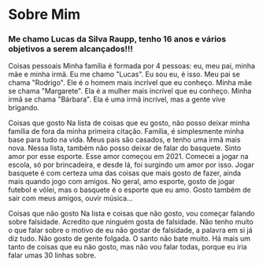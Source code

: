 # Sobre Mim
### Me chamo Lucas da Silva Raupp, tenho 16 anos e vários objetivos a serem alcançados!!!
Coisas pessoais
 Minha família é formada por 4 pessoas: eu, meu pai, minha mãe e minha irmã.
 Eu me chamo "Lucas". Eu sou eu, é isso.
 Meu pai se chama "Rodrigo". Ele é o homem mais incrível que eu conheço.
 Minha mãe se chama "Margarete". Ela é a mulher mais incrível que eu conheço.
 Minha irmã se chama "Bárbara". Ela é uma irmã incrível, mas a gente vive brigando.

Coisas que gosto
 Na lista de coisas que eu gosto, não posso deixar minha família de fora da minha primeira citação. Família, é simplesmente minha base para tudo na vida. Meus pais são casados, e tenho uma irmã mais nova.
 Nessa lista, também não posso deixar de falar do basquete. Sinto amor por esse esporte. Esse amor começou em 2021. Comecei a jogar na escola, só por brincadeira, e desde lá, foi surgindo um amor por  isso. Jogar basquete é com certeza uma das coisas que mais gosto de fazer, ainda mais quando jogo com amigos. No geral, amo esporte, gosto de jogar futebol e vôlei, mas o basquete é o esporte que eu amo.
 Gosto também de sair com meus amigos, ouvir música...

Coisas que não gosto
 Na lista e coisas que não gosto, vou começar falando sobre falsidade. Acredito que ninguém gosta de falsidade. Não tenho muito o que falar sobre o motivo de eu não gostar de falsidade, a palavra em si já diz tudo.
 Não gosto de gente folgada. O santo não bate muito.
 Há mais um tanto de coisas que eu não gosto, mas não vou falar todas, porque eu iria falar umas 30 linhas sobre.

